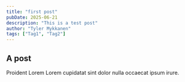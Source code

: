 ```yaml
---
title: "first post"
pubDate: 2025-06-21
description: "This is a test post"
author: "Tyler Mykkanen"
tags: ["Tag1", "Tag2"]
---
```


## A post

Proident Lorem Lorem cupidatat sint dolor nulla occaecat ipsum irure.
